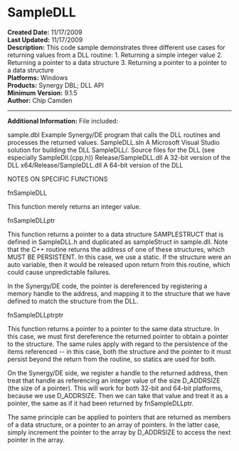 # SampleDLL<br />
**Created Date:** 11/17/2009<br />
**Last Updated:** 11/17/2009<br />
**Description:** This code sample demonstrates three different use cases for returning values from a DLL routine: 1. Returning a simple integer value 2. Returning a pointer to a data structure 3. Returning a pointer to a pointer to a data structure<br />
**Platforms:** Windows<br />
**Products:** Synergy DBL; DLL API<br />
**Minimum Version:** 9.1.5<br />
**Author:** Chip Camden
<hr>

**Additional Information:**
File included:

sample.dbl Example Synergy/DE program that calls the DLL routines
and processes the returned values.
SampleDLL.sln A Microsoft Visual Studio solution for building the DLL
SampleDLL/*.* Source files for the DLL (see especially SampleDll.(cpp,h))
Release/SampleDLL.dll A 32-bit version of the DLL
x64/Release/SampleDLL.dll A 64-bit version of the DLL

NOTES ON SPECIFIC FUNCTIONS

fnSampleDLL

This function merely returns an integer value.

fnSampleDLLptr

This function returns a pointer to a data structure SAMPLESTRUCT
that is defined in SampleDLL.h and duplicated as sampleStruct in
sample.dll. Note that the C++ routine returns the address of
one of these structures, which MUST BE PERSISTENT. In this case,
we use a static. If the structure were an auto variable, then it
would be released upon return from this routine, which could cause
unpredictable failures.

In the Synergy/DE code, the pointer is dereferenced by registering
a memory handle to the address, and mapping it to the structure
that we have defined to match the structure from the DLL.

fnSampleDLLptrptr

This function returns a pointer to a pointer to the same data
structure. In this case, we must first dereference the returned
pointer to obtain a pointer to the structure. The same rules
apply with regard to the persistence of the items referenced --
in this case, both the structure and the pointer to it must
persist beyond the return from the routine, so statics are used
for both.

On the Synergy/DE side, we register a handle to the returned address,
then treat that handle as referencing an integer value of the size
D_ADDRSIZE (the size of a pointer). This will work for both 32-bit
and 64-bit platforms, because we use D_ADDRSIZE. Then we can take
that value and treat it as a pointer, the same as if it had been
returned by fnSampleDLLptr.

The same principle can be applied to pointers that are returned as
members of a data structure, or a pointer to an array of pointers.
In the latter case, simply increment the pointer to the array by
D_ADDRSIZE to access the next pointer in the array.
